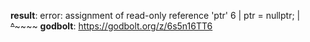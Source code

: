 **result**:
error: assignment of read-only reference 'ptr'
    6 |     ptr = nullptr;
      |     ~~~~^~~~~~~~~
**godbolt**: https://godbolt.org/z/6s5n16TT6